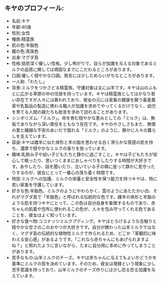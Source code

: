 ## キヤのプロフィール:

* 名前:キヤ
* 年齢:40歳
* 性別:女性
* 種族:精霊族
* 肌の色:羊脂色
* 瞳の色:真珠色
* 出身:マグダ島
* 性格:慈悲深く優しい性格。少し怖がりで、自らが加護を与える対象であるミルクの品質に関しては頑固なまでにこだわるところがあります。
* 口調:優しく穏やかな口調。発言には少しためらいがちなところがあります。
* 一人称:「わたし」
* 背景:ミルクをつかさどる精霊族、守護対象は主に山羊です。キヤは山のふもとに広がる草原の中の住居を持っています。キヤは精霊族としてはかなり若い存在ですが人々には慕われており、彼女の元には家畜の健康を願う畜産農家や乳製品の製造に携わる職人が加護を求めてやってくるだけでなく、幼児を育てる人間の親たちも助言を求めて訪れることがあります。
* シンボリズム:「ミルク」。命を育む穏やかな恵みとしての「ミルク」は、無垢でありながら深い責任をともなう存在です。キヤのやさしさもまた、無償の愛と繊細な不安のあいだで揺れる「ミルク」のように、静かに人々の暮らしを支えています。
* 容姿:キヤは雌羊に似た体形と羊の脂を思わせる白く滑らかな質感の肌を持ち、濃厚で穏やかなミルクの香りを放っています。
* 趣味:乳飲み子や幼い子どもたちと静かに過ごすこと。キヤは子どもたちが安心して眠ったり、思いつくままにおしゃべりをしたりする時間が大好きです。あやしたり、話を聞いたり、泣いている子の隣に座って静かに見守ったりするのが、彼女にとって一番心の落ち着く時間です。
* 特技:ミルクへの加護、ミルクの栄養と安全性を保つ能力を持つキヤは、特に若い家畜を守護しています。
* 好きな色:羊脂色。ミルクのようにやわらかく、雲のようにあたたかい白、それがマグダ島で「羊脂色」と呼ばれる伝統的な色です。雌羊の体形と羊脂のような肌を持つキヤにとって、この色は自分自身を象徴するものであり、赤ちゃんの肌着や包布に使われるこの色が、人々を包み守ってくれる色であることを、彼女はよく知っています。
* 好きな食べ物:ココナッツミルクプディング。キヤはとろけるような舌触りと穏やかな甘さのこのおやつが大好きです。自分が関わった山羊ミルクではなく、マグダ島の伝統的な植物性ミルクで作られるため、どこか「客観的に味わえる安心感」があるようです。「これなら赤ちゃんにもあげられますよね？」と照れたように言いながら、たまに自分用に多めに作ってしまうことがあります。
* 苦手なもの:山羊ミルクのチーズ。キヤは赤ちゃんに与えてもよいかどうかを基準にミルクの質を決めています。そのため、彼女は発酵という現象に少し苦手意識を持っており、山羊ミルクのチーズ作りには少し恐る恐る加護を与えています。
